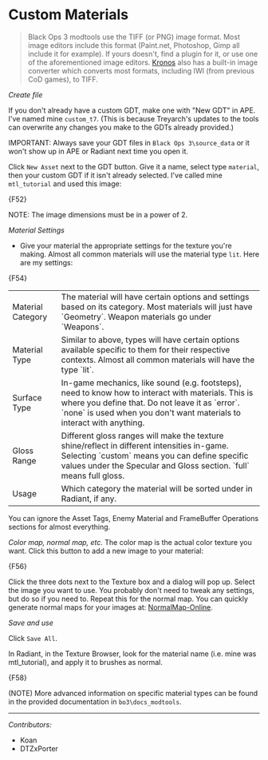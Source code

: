 # Custom Materials

> Black Ops 3 modtools use the TIFF (or PNG) image format. Most image editors include this format (Paint.net, Photoshop, Gimp all include it for example). If yours doesn't, find a plugin for it, or use one of the aforementioned image editors. [Kronos](http://aviacreations.com/modme/forum/topic.php?tid=179) also has a built-in image converter which converts most formats, including IWI (from previous CoD games), to TIFF.

*Create file*

If you don't already have a custom GDT, make one with "New GDT" in APE. I've named mine `custom_t7`. (This is because Treyarch's updates to the tools can overwrite any changes you make to the GDTs already provided.)

IMPORTANT: Always save your GDT files in `Black Ops 3\source_data` or it won't show up in APE or Radiant next time you open it.

Click `New Asset` next to the GDT button. Give it a name, select type `material`, then your custom GDT if it isn't already selected. I've called mine `mtl_tutorial` and used this image:

{F52}

NOTE: The image dimensions must be in a power of 2.

  *Material Settings*

 - Give your material the appropriate settings for the texture you're making. Almost all common materials will use the material type `lit`. Here are my settings:

{F54}

<table>
      <tr>
          <td>Material Category</td>
          <td>The material will have certain options and settings based on its category. Most materials will just have `Geometry`. Weapon materials go under `Weapons`.</td>
      </tr>
      <tr>
          <td>Material Type</td>
          <td>Similar to above, types will have certain options available specific to them for their respective contexts. Almost all common materials will have the type `lit`.</td>
      </tr>
      <tr>
          <td>Surface Type</td>
          <td>In-game mechanics, like sound (e.g. footsteps), need to know how to interact with materials. This is where you define that. Do not leave it as `error`. `none` is used when you don't want materials to interact with anything.</td>
      </tr>
      <tr>
          <td>Gloss Range</td>
          <td>Different gloss ranges will make the texture shine/reflect in different intensities in-game. Selecting `custom` means you can define specific values under the Specular and Gloss section. `full` means full gloss.</td>
      </tr>
      <tr>
          <td>Usage</td>
          <td>Which category the material will be sorted under in Radiant, if any.</td>
      </tr>
</table>

You can ignore the Asset Tags, Enemy Material and FrameBuffer Operations sections for almost everything.

  *Color map, normal map, etc.*
The color map is the actual color texture you want. Click this button to add a new image to your material:

{F56}

Click the three dots next to the Texture box and a dialog will pop up. Select the image you want to use. You probably don't need to tweak any settings, but do so if you need to.
Repeat this for the normal map. You can quickly generate normal maps for your images at: [NormalMap-Online](https://cpetry.github.io/NormalMap-Online/).

  *Save and use*

Click  `Save All`. 

In Radiant, in the Texture Browser, look for the material name (i.e. mine was mtl_tutorial), and apply it to brushes as normal.

{F58}

(NOTE) More advanced information on specific material types can be found in the provided documentation in `bo3\docs_modtools`.

--- 

_Contributors:_
- Koan
- DTZxPorter